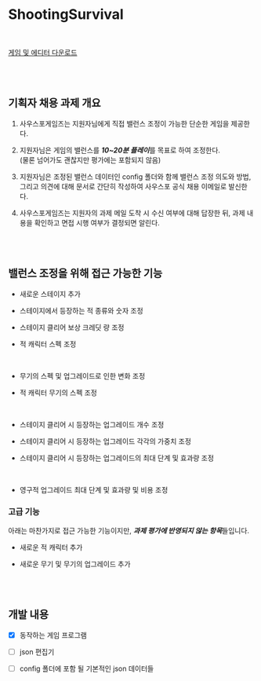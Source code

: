 # ShootingSurvival

  <br/>

[게임 및 에디터 다운로드](https://github.com/Andrea4595/ShootingSurvival/raw/main/Game.zip)
  
  <br/><br/>
  
## 기획자 채용 과제 개요

1. 사우스포게임즈는 지원자님에게 직접 밸런스 조정이 가능한 단순한 게임을 제공한다.

2. 지원자님은 게임의 밸런스를 ***10~20분 플레이***를 목표로 하여 조정한다.<br>(물론 넘어가도 괜찮지만 평가에는 포함되지 않음)

3. 지원자님은 조정된 밸런스 데이터인 config 폴더와 함께 밸런스 조정 의도와 방법, 그리고 의견에 대해 문서로 간단히 작성하여 사우스포 공식 채용 이메일로 발신한다.

4. 사우스포게임즈는 지원자의 과제 메일 도착 시 수신 여부에 대해 답장한 뒤, 과제 내용을 확인하고 면접 시행 여부가 결정되면 알린다.
  
  <br/><br/>
  
## 밸런스 조정을 위해 접근 가능한 기능

- 새로운 스테이지 추가
- 스테이지에서 등장하는 적 종류와 숫자 조정
- 스테이지 클리어 보상 크레딧 량 조정
- 적 캐릭터 스펙 조정

  <br/>
  
- 무기의 스펙 및 업그레이드로 인한 변화 조정
- 적 캐릭터 무기의 스펙 조정

  <br/>
  
- 스테이지 클리어 시 등장하는 업그레이드 개수 조정
- 스테이지 클리어 시 등장하는 업그레이드 각각의 가중치 조정
- 스테이지 클리어 시 등장하는 업그레이드의 최대 단계 및 효과량 조정

  <br/>

- 영구적 업그레이드 최대 단계 및 효과량 및 비용 조정

### 고급 기능

아래는 마찬가지로 접근 가능한 기능이지만, ***과제 평가에 반영되지 않는 항목***들입니다.

- 새로운 적 캐릭터 추가
- 새로운 무기 및 무기의 업그레이드 추가
  
  <br/><br/>
  
## 개발 내용

- [x] 동작하는 게임 프로그램

- [ ] json 편집기

- [ ] config 폴더에 포함 될 기본적인 json 데이터들
